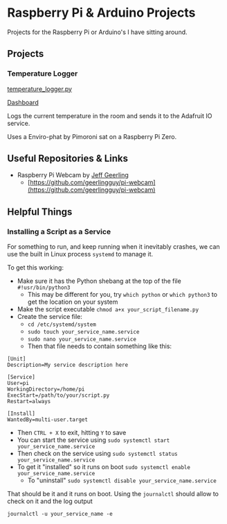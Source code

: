 # Raspberry Pi &amp; Arduino Projects

Projects for the Raspberry Pi or Arduino's I have sitting around.

## Projects

### Temperature Logger

[temperature_logger.py](src/pi/temperature_logger.py)

[Dashboard](https://io.adafruit.com/mtaylorsherwood/dashboards/officestats?kiosk=true)

Logs the current temperature in the room and sends it to the Adafruit IO service.

Uses a Enviro-phat by Pimoroni sat on a Raspberry Pi Zero.

## Useful Repositories & Links

- Raspberry Pi Webcam by [Jeff Geerling](https://github.com/geerlingguy)
  - [https://github.com/geerlingguy/pi-webcam](https://github.com/geerlingguy/pi-webcam)

## Helpful Things

### Installing a Script as a Service

For something to run, and keep running when it inevitably crashes, we can use the built in Linux process `systemd` to manage it.

To get this working:

- Make sure it has the Python shebang at the top of the file `#!usr/bin/python3`
  - This may be different for you, try `which python` or `which python3` to get the location on your system
- Make the script executable `chmod a+x your_script_filename.py`
- Create the service file:
  - `cd /etc/systemd/system`
  - `sudo touch your_service_name.service`
  - `sudo nano your_service_name.service`
  - Then that file needs to contain something like this:

```
[Unit]
Description=My service description here

[Service]
User=pi
WorkingDirectory=/home/pi
ExecStart=/path/to/your/script.py
Restart=always

[Install]
WantedBy=multi-user.target
```

- Then `CTRL + X` to exit, hitting `Y` to save
- You can start the service using `sudo systemctl start your_service_name.service`
- Then check on the service using `sudo systemctl status your_service_name.service`
- To get it "installed" so it runs on boot `sudo systemctl enable your_service_name.service`
  - To "uninstall" `sudo systemctl disable your_service_name.service`

That should be it and it runs on boot. Using the `journalctl` should allow to check on it and the log output

`journalctl -u your_service_name -e`
